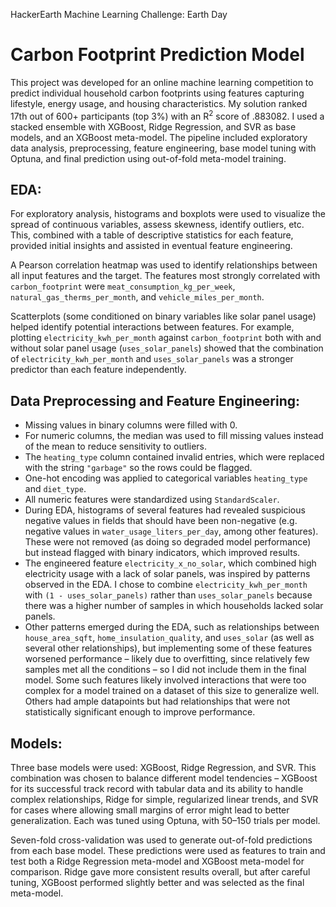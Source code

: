 HackerEarth Machine Learning Challenge: Earth Day
# Carbon Footprint Prediction Model

This project was developed for an online machine learning competition to predict individual household carbon footprints using features capturing lifestyle, energy usage, and housing characteristics. My solution ranked 17th out of 600+ participants (top 3%) with an R<sup>2</sup> score of .883082. I used a stacked ensemble with XGBoost, Ridge Regression, and SVR as base models, and an XGBoost meta-model. The pipeline included exploratory data analysis, preprocessing, feature engineering, base model tuning with Optuna, and final prediction using out-of-fold meta-model training.

## EDA:
For exploratory analysis, histograms and boxplots were used to visualize the spread of continuous variables, assess skewness, identify outliers, etc. This, combined with a table of descriptive 
statistics for each feature, provided initial insights and assisted in eventual feature engineering.

A Pearson correlation heatmap was used to identify relationships between all input features and the target. The features most strongly correlated with `carbon_footprint` were `meat_consumption_kg_per_week`, `natural_gas_therms_per_month`, and `vehicle_miles_per_month`.

Scatterplots (some conditioned on binary variables like solar panel usage) helped identify potential interactions between features. For example, plotting `electricity_kwh_per_month` against 
`carbon_footprint` both with and without solar panel usage (`uses_solar_panels`) showed that the combination of `electricity_kwh_per_month` and `uses_solar_panels` was a stronger predictor than each feature independently.


## Data Preprocessing and Feature Engineering:
- Missing values in binary columns were filled with 0.
- For numeric columns, the median was used to fill missing values instead of the mean to reduce sensitivity to outliers.
- The `heating_type` column contained invalid entries, which were replaced with the string `"garbage"` so the rows could be flagged.
- One-hot encoding was applied to categorical variables `heating_type` and `diet_type`.
- All numeric features were standardized using `StandardScaler`.
- During EDA, histograms of several features had revealed suspicious negative values in fields that should have been non-negative (e.g. negative values in `water_usage_liters_per_day`, among other 
features). These were not removed (as doing so degraded model performance) but instead flagged with binary indicators, which improved results. 
- The engineered feature `electricity_x_no_solar`, which combined high electricity usage with a lack of solar panels, was inspired by patterns observed in the EDA. I chose to combine `electricity_kwh_per_month` with `(1 - uses_solar_panels)` rather than `uses_solar_panels` because there was a higher number of samples in which households lacked solar panels.
- Other patterns emerged during the EDA, such as relationships between `house_area_sqft`, `home_insulation_quality`, and `uses_solar` (as well as several other relationships), but implementing some of these features worsened performance – likely due to overfitting, since relatively few samples met all the conditions – so I did not include them in the final model. Some such features likely involved interactions that were too complex for a model trained on a dataset of this size to generalize well. Others had ample datapoints but had relationships that were not statistically significant enough to improve performance.

## Models:
Three base models were used: XGBoost, Ridge Regression, and SVR. This combination was chosen to balance different model tendencies – XGBoost for its successful track record with tabular data and its 
ability to handle complex relationships, Ridge for simple, regularized linear trends, and SVR for cases where allowing small margins of error might lead to better generalization.
Each was tuned using Optuna, with 50–150 trials per model.

Seven-fold cross-validation was used to generate out-of-fold predictions from each base model. These predictions were used as features to train and test both a Ridge Regression meta-model and 
XGBoost meta-model for comparison. Ridge gave more consistent results overall, but after careful tuning, XGBoost performed slightly better and was selected as the final meta-model.
